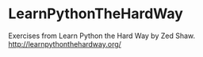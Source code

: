 # LearnPythonTheHardWay
Exercises from Learn Python the Hard Way by Zed Shaw. http://learnpythonthehardway.org/
